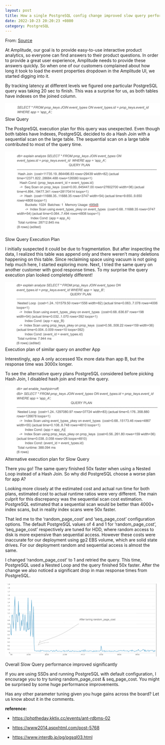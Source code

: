 ```yaml
---
layout: post
title: How a single PostgreSQL config change improved slow query performance by 50x
date: 2022-10-23 20:20:23 +0800
category: PostgreSQL
---
```


From: [Source](https://amplitude.engineering/how-a-single-postgresql-config-change-improved-slow-query-performance-by-50x-85593b8991b0)


At Amplitude, our goal is to provide easy-to-use interactive product analytics, so everyone can find answers to their product questions. In order to provide a great user experience, Amplitude needs to provide these answers quickly. So when one of our customers complained about how long it took to load the event properties dropdown in the Amplitude UI, we started digging into it.


By tracking latency at different levels we figured one particular PostgreSQL query was taking 20 sec to finish. This was a surprise for us, as both tables have indexes on the joined column.

![picture](/2022/postgresql/pic/155146_PNOG_2720166.png "Slow Query")
Slow Query

The PostgreSQL execution plan for this query was unexpected. Even though both tables have Indexes, PostgreSQL decided to do a Hash Join with a sequential scan on the large table. The sequential scan on a large table contributed to most of the query time.

![picture](/2022/postgresql/pic/155222_OKw5_2720166.png "Slow Query Execution Plan")

Slow Query Execution Plan

I initially suspected it could be due to fragmentation. But after inspecting the data, I realized this table was append only and there weren’t many deletions happening on this table. Since reclaiming space using vacuum is not going help much here, I started exploring more. Next, I tried the same query on another customer with good response times. To my surprise the query execution plan looked completely different!


![picture](/2022/postgresql/pic/155302_dgUC_2720166.png "similar Query")
Execution plan of similar query on another App

Interestingly, app A only accessed 10x more data than app B, but the response time was 3000x longer.


To see the alternative query plans PostgreSQL considered before picking Hash Join, I disabled hash join and reran the query.


![picture](/2022/postgresql/pic/155333_HNGI_2720166.png "Alternative execution plan")
Alternative execution plan for Slow Query


There you go! The same query finished 50x faster when using a Nested Loop instead of a Hash Join. So why did PostgreSQL choose a worse plan for app A?


Looking more closely at the estimated cost and actual run time for both plans, estimated cost to actual runtime ratios were very different. The main culprit for this discrepancy was the sequential scan cost estimation. PostgreSQL estimated that a sequential scan would be better than 4000+ index scans, but in reality index scans were 50x faster.


That led me to the ‘random_page_cost’ and ‘seq_page_cost’ configuration options. The default PostgreSQL values of 4 and 1 for ‘random_page_cost’, ‘seq_page_cost’ respectively are tuned for HDD, where random access to disk is more expensive than sequential access. However these costs were inaccurate for our deployment using gp2 EBS volume, which are solid state drives. For our deployment random and sequential access is almost the same.


I changed ‘random_page_cost’ to 1 and retried the query. This time, PostgreSQL used a Nested Loop and the query finished 50x faster. After the change we also noticed a significant drop in max response times from PostgreSQL.

![picture](/2022/postgresql/pic/155432_GxGa_2720166.png "Slow Query")

Overall Slow Query performance improved significantly


If you are using SSDs and running PostgreSQL with default configuration, I encourage you to try tuning random_page_cost & seq_page_cost. You might be surprised by some huge performance improvements.


Has any other parameter tuning given you huge gains across the board? Let us know about it in the comments.


**reference:**

 * https://phptheday.kktix.cc/events/ant-rdbms-02

 * https://www2014.aspxhtml.com/post-5768

 * https://www.interdb.jp/pg/pgsql03.html